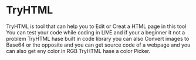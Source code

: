 # TryHTML
TryHTML is tool that can help you to Edit or Creat a HTML page in this tool You can test your code while coding in LIVE and if your a beginner it not a problem TryHTML hase built in code library you can also Convert images to Base64 or the opposite and you can get source code of a webpage and you can also get eny color in RGB TryHTML hase a color Picker.
